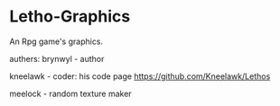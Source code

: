 # Letho-Graphics
An Rpg game's graphics.

authers:
brynwyl - author

kneelawk - coder: his code page https://github.com/Kneelawk/Lethos

meelock - random texture maker

